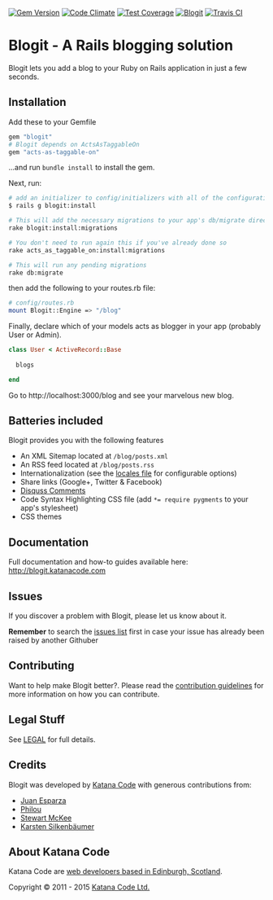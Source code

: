 [![Gem Version](https://badge.fury.io/rb/blogit.png)](http://badge.fury.io/rb/blogit)
[![Code Climate](https://codeclimate.com/github/KatanaCode/blogit.png)](http://codeclimate.com/github/KatanaCode/blogit/)
[![Test Coverage](https://d3s6mut3hikguw.cloudfront.net/github/KatanaCode/blogit/badges/coverage.svg)](http://codeclimate.com/github/KatanaCode/blogit/badges/)
[![Blogit](https://gemnasium.com/KatanaCode/blogit.png)](https://gemnasium.com/KatanaCode/blogit)
[![Travis CI](https://travis-ci.org/KatanaCode/blogit.png)](https://travis-ci.org/KatanaCode/blogit.png)

# Blogit - A Rails blogging solution

Blogit lets you add a blog to your Ruby on Rails application in just a few seconds.

## Installation

Add these to your Gemfile

``` ruby
gem "blogit"
# Blogit depends on ActsAsTaggableOn
gem "acts-as-taggable-on"
```

...and run `bundle install` to install the gem.

Next, run:

``` bash
# add an initializer to config/initializers with all of the configuration options
$ rails g blogit:install

# This will add the necessary migrations to your app's db/migrate directory
rake blogit:install:migrations

# You don't need to run again this if you've already done so
rake acts_as_taggable_on:install:migrations

# This will run any pending migrations
rake db:migrate

``` 

then add the following to your routes.rb file:

``` bash
# config/routes.rb
mount Blogit::Engine => "/blog"
```

Finally, declare which of your models acts as blogger in your app (probably User or Admin).

``` ruby
class User < ActiveRecord::Base
  
  blogs

end
```  

Go to http://localhost:3000/blog and see your marvelous new blog.


## Batteries included

Blogit provides you with the following features

* An XML Sitemap located at `/blog/posts.xml`
* An RSS feed located at `/blog/posts.rss`
* Internationalization (see the [locales file](config/locales/en.yml) for configurable options)
* Share links (Google+, Twitter & Facebook)
* [Disquss Comments](http://disqus.com)
* Code Syntax Highlighting CSS file (add `*= require pygments` to your app's stylesheet)
* CSS themes

## Documentation

Full documentation and how-to guides available here: http://blogit.katanacode.com

## Issues

If you discover a problem with Blogit, please let us know about it. 

**Remember** to search the [issues list](https://github.com/KatanaCode/blogit/issues) first in case your issue has already been raised
by another Githuber


## Contributing

Want to help make Blogit better?. Please read the [contribution guidelines](http://blogit.katanacode.com/doc/file.Contributing.html) for more information on how you can contribute.

## Legal Stuff

See [LEGAL][GithubLicence] for full details.

## Credits

Blogit was developed by [Katana Code](http://katanacode.com) with generous contributions from:

* [Juan Esparza](https://github.com/jjeb)
* [Philou](https://github.com/philou)
* [Stewart McKee](https://github.com/stewartmckee)
* [Karsten Silkenbäumer](https://github.com/kassi)

## About Katana Code

Katana Code are [web developers based in Edinburgh, Scotland](http://katanacode.com/ "Katana Code").

Copyright © 2011 - 2015 [Katana Code Ltd.](http://katanacode.com)

  [GithubLicence]: https://github.com/KatanaCode/blogit/blob/master/MIT-LICENSE